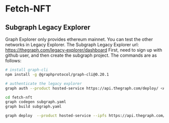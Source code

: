 # Fetch-NFT

## Subgraph Legacy Explorer

Graph Explorer only provides ethereum mainnet. You can test the other networks in Legacy Explorer.
The Subgraph Legacy Explorer url: https://thegraph.com/legacy-explorer/dashboard
First, need to sign up with github user, and then create the subgraph project. The commands are as follows:

```bash
# install graph-cli
npm install -g @graphprotocol/graph-cli@0.20.1

# authenticate the legacy explorer
graph auth --product hosted-service https://api.thegraph.com/deploy/ <ACCESS TOKEN>

cd fetch-nft
graph codegen subgraph.yaml
graph build subgraph.yaml 

graph deploy  --product hosted-service --ipfs https://api.thegraph.com/ipfs/ --node https://api.thegraph.com/deploy/ <GITHUB_USER/SUBGRAPH_NAME>
```
